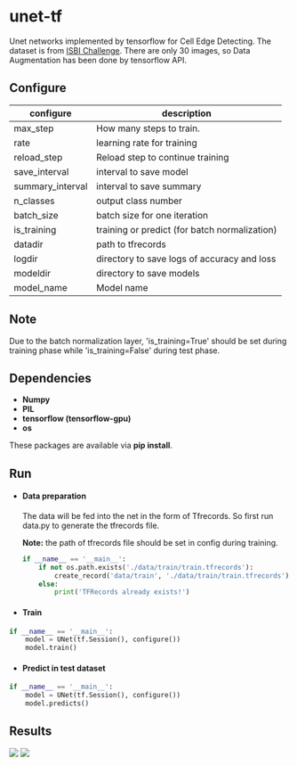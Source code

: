# unet-tf
Unet networks implemented by tensorflow for Cell Edge Detecting. The dataset is from [ISBI Challenge](http://brainiac2.mit.edu/isbi_challenge/). There are only 30 images, so Data Augmentation has been done by tensorflow API.




## Configure

| configure        | description                                   |
| ---------------- | --------------------------------------------- |
| max_step         | How many steps to train.                      |
| rate             | learning rate for training                    |
| reload_step      | Reload step to continue training              |
| save_interval    | interval to save model                        |
| summary_interval | interval to save summary                      |
| n_classes        | output class number                           |
| batch_size       | batch size for one iteration                  |
| is_training      | training or predict (for batch normalization) |
| datadir          | path to tfrecords                             |
| logdir           | directory to save logs of accuracy and loss   |
| modeldir         | directory to save models                      |
| model_name       | Model name                                    |



## Note

Due to the batch normalization layer, 'is_training=True' should be set during training phase while 'is_training=False' during test phase.



## Dependencies

- **Numpy**
- **PIL**
- **tensorflow (tensorflow-gpu)**
- **os**

These packages are available via **pip install**.



## Run

- #### Data preparation

  The data will be fed into the net in the form of Tfrecords. So first run data.py to generate the tfrecords file. 

  **Note:** the path of tfrecords file should be set in config during training.

  ```python
  if __name__ == '__main__':    
      if not os.path.exists('./data/train/train.tfrecords'):        				
          create_record('data/train', './data/train/train.tfrecords')    		
      else:        
          print('TFRecords already exists!')
  ```

- #### Train

```python
if __name__ == '__main__':   
    model = UNet(tf.Session(), configure())
    model.train()
```

- #### Predict  in test dataset

```python
if __name__ == '__main__':   
    model = UNet(tf.Session(), configure())
    model.predicts()
```



## Results

<img src="https://github.com/lzyhha/unet-tf/raw/master/data/test/26.png"/>

<img src="https://github.com/lzyhha/unet-tf/raw/master/data/predict/26.png"/>


